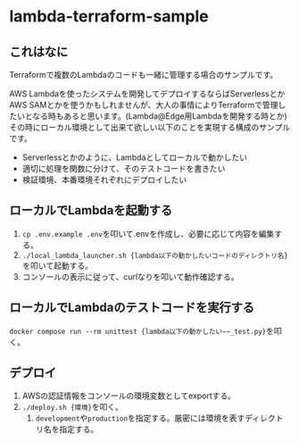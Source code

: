 # lambda-terraform-sample

## これはなに

Terraformで複数のLambdaのコードも一緒に管理する場合のサンプルです。

AWS Lambdaを使ったシステムを開発してデプロイするならばServerlessとかAWS SAMとかを使うかもしれませんが、大人の事情によりTerraformで管理したいとなる時もあると思います。(Lambda@Edge用Lambdaを開発する時とか)  
その時にローカル環境として出来て欲しい以下のことを実現する構成のサンプルです。

- Serverlessとかのように、Lambdaとしてローカルで動かしたい
- 適切に処理を関数に分けて、そのテストコードを書きたい
- 検証環境、本番環境それぞれにデプロイしたい

## ローカルでLambdaを起動する

1. `cp .env.example .env`を叩いて.envを作成し、必要に応じて内容を編集する。
2. `./local_lambda_launcher.sh {lambda以下の動かしたいコードのディレクトリ名}`を叩いて起動する。
3. コンソールの表示に従って、curlなりを叩いて動作確認する。

## ローカルでLambdaのテストコードを実行する

`docker compose run --rm unittest {lambda以下の動かしたい~~_test.py}`を叩く。

## デプロイ

1. AWSの認証情報をコンソールの環境変数としてexportする。
2. `./deploy.sh {環境}`を叩く。
   1. `development`や`production`を指定する。厳密には環境を表すディレクトリ名を指定する。
